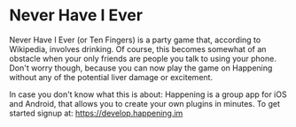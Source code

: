 Never Have I Ever
=======

Never Have I Ever (or Ten Fingers) is a party game that, according to Wikipedia, involves drinking. Of course, this becomes somewhat of an obstacle when your only friends are people you talk to using your phone. Don't worry though, because you can now play the game on Happening without any of the potential liver damage or excitement.

In case you don't know what this is about: Happening is a group app for iOS and Android, that allows you to create your own plugins in minutes. To get started signup at: https://develop.happening.im
